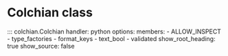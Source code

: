 # Colchian class

::: colchian.Colchian
    handler: python
    options:
      members:
        - ALLOW_INSPECT
        - type_factories
        - format_keys
        - text_bool
        - validated
      show_root_heading: true
      show_source: false
